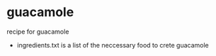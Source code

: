 # guacamole
recipe for guacamole

* ingredients.txt is a list of the neccessary food to crete guacamole 
